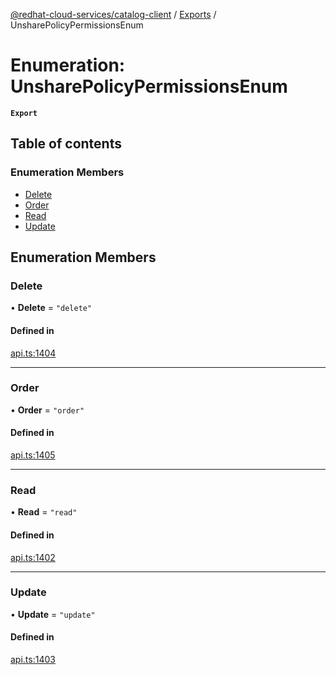 [@redhat-cloud-services/catalog-client](../README.md) / [Exports](../modules.md) / UnsharePolicyPermissionsEnum

# Enumeration: UnsharePolicyPermissionsEnum

**`Export`**

## Table of contents

### Enumeration Members

- [Delete](UnsharePolicyPermissionsEnum.md#delete)
- [Order](UnsharePolicyPermissionsEnum.md#order)
- [Read](UnsharePolicyPermissionsEnum.md#read)
- [Update](UnsharePolicyPermissionsEnum.md#update)

## Enumeration Members

### Delete

• **Delete** = ``"delete"``

#### Defined in

[api.ts:1404](https://github.com/mkholjuraev/javascript-clients/blob/master/packages/catalog/api.ts#L1404)

___

### Order

• **Order** = ``"order"``

#### Defined in

[api.ts:1405](https://github.com/mkholjuraev/javascript-clients/blob/master/packages/catalog/api.ts#L1405)

___

### Read

• **Read** = ``"read"``

#### Defined in

[api.ts:1402](https://github.com/mkholjuraev/javascript-clients/blob/master/packages/catalog/api.ts#L1402)

___

### Update

• **Update** = ``"update"``

#### Defined in

[api.ts:1403](https://github.com/mkholjuraev/javascript-clients/blob/master/packages/catalog/api.ts#L1403)
